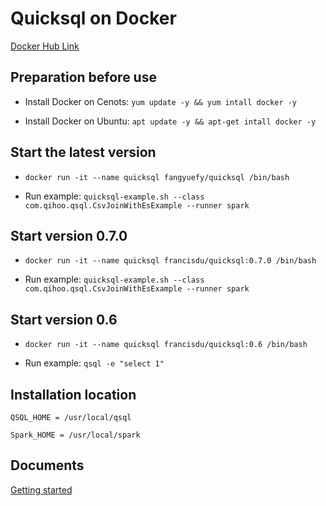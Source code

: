 # Quicksql on Docker

[Docker Hub Link](https://hub.docker.com/r/francisdu/quicksql)

## Preparation before use

- Install Docker on Cenots: `yum update -y && yum intall docker -y`

- Install Docker on Ubuntu: `apt update -y && apt-get intall docker -y`

## Start the latest version

- `docker run -it --name quicksql fangyuefy/quicksql /bin/bash`

- Run example: `quicksql-example.sh --class com.qihoo.qsql.CsvJoinWithEsExample --runner spark`

## Start version 0.7.0

- `docker run -it --name quicksql francisdu/quicksql:0.7.0 /bin/bash`

- Run example: `quicksql-example.sh --class com.qihoo.qsql.CsvJoinWithEsExample --runner spark`

## Start version 0.6

- `docker run -it --name quicksql francisdu/quicksql:0.6 /bin/bash`

- Run example: `qsql -e "select 1"`

## Installation location

`QSQL_HOME = /usr/local/qsql`

`Spark_HOME = /usr/local/spark`

## Documents

[Getting started](https://quicksql.readthedocs.io/en/latest/reference/getting-started/)